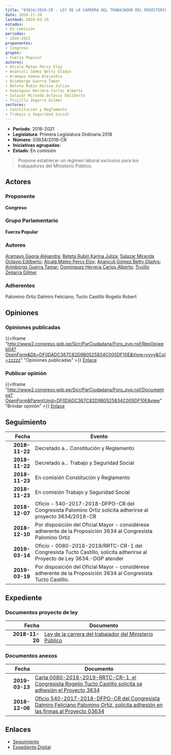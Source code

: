 ```yaml
---
title: "03634/2018-CR - LEY DE LA CARRERA DEL TRABAJADOR DEL MINISTERIO PÚBLICO"
date: 2018-11-20
lastmod: 2019-03-19
estados:
- En comisión
periodos:
- 2016-2021
proponentes:
- Congreso
grupos:
- Fuerza Popular
autores:
- Alcalá Mateo Percy Eloy
- Ananculi Gómez Betty Gladys
- Aramayo Gaona Alejandra
- Arimborgo Guerra Tamar
- Beteta Rubín Karina Juliza
- Domínguez Herrera Carlos Alberto
- Salazar Miranda Octavio Edilberto
- Trujillo Zegarra Gilmer
sectores:
- Constitución y Reglamento
- Trabajo y Seguridad Social
---
```

- **Periodo**: 2016-2021
- **Legislatura**: Primera Legislatura Ordinaria 2018
- **Número**: 03634/2018-CR
- **Iniciativas agrupadas**: 
- **Estado**: En comisión

> Propone establecer un régimen laboral exclusivo para los trabajadores del MInisterio Público.


## Actores

### Proponente

**Congreso**

### Grupo Parlamentario

**Fuerza Popular**

### Autores

[Aramayo Gaona Alejandra](mailto:mailto:maramayo@congreso.gob.pe); [Beteta Rubín Karina Juliza](mailto:mailto:kbeteta@congreso.gob.pe); [Salazar Miranda Octavio Edilberto](mailto:mailto:osalazar@congreso.gob.pe); [Alcalá Mateo Percy Eloy](mailto:mailto:palcala@congreso.gob.pe); [Ananculi Gómez Betty Gladys](mailto:mailto:bananculi@congreso.gob.pe); [Arimborgo Guerra Tamar](mailto:mailto:tarimborgo@congreso.gob.pe); [Domínguez Herrera Carlos Alberto](mailto:mailto:cdominguez@congreso.gob.pe); [Trujillo Zegarra Gilmer](mailto:mailto:gtrujilloz@congreso.gob.pe)

### Adherentes

Palomino Ortiz Dalmiro Feliciano; Tucto Castillo Rogelio Robert

## Opiniones

### Opiniones publicadas

{{<iframe "http://www2.congreso.gob.pe/Sicr/ParCiudadana/Foro_pvp.nsf/RepOpiweb04?OpenForm&Db=DF0DADC367C82D9B0525834C005DF10E&View=yyyy&Col=zzzzz" "Opiniones publicadas" >}}
[Enlace](http://www2.congreso.gob.pe/Sicr/ParCiudadana/Foro_pvp.nsf/RepOpiweb04?OpenForm&Db=DF0DADC367C82D9B0525834C005DF10E&View=yyyy&Col=zzzzz)

### Publicar opinión

{{<iframe "http://www2.congreso.gob.pe/Sicr/ParCiudadana/Foro_pvp.nsf/Documentos?OpenForm&ParentUnid=DF0DADC367C82D9B0525834C005DF10E&view" "Brindar opinión" >}}
[Enlace](http://www2.congreso.gob.pe/Sicr/ParCiudadana/Foro_pvp.nsf/Documentos?OpenForm&ParentUnid=DF0DADC367C82D9B0525834C005DF10E&view)


## Seguimiento

| Fecha | Evento |
|------:|--------|
| **2018-11-22** | Decretado a... Constitución y Reglamento |
| **2018-11-22** | Decretado a... Trabajo y Seguridad Social |
| **2018-11-23** | En comisión Constitución y Reglamento |
| **2018-11-23** | En comisión Trabajo y Seguridad Social |
| **2018-12-07** | Oficio - 540-2017-2018-DFPO-CR del Congresista Palomino Ortiz solicita adherirse al proyecto 3634/2018-CR |
| **2018-12-10** | Por disposición del Oficial Mayor - considérese adherente de la Proposición 3634 al Congresista Palomino Ortiz |
| **2019-03-14** | Oficio - 0080-2018-2019/RRTC-CR-1 del Congresista Tucto Castillo, solicita adherirse al Proyecto de Ley 3634.-DGP atender |
| **2019-03-19** | Por disposición del Oficial Mayor - considérese adherente de la Proposición 3634 al Congresista Tucto Castillo. |

## Expediente

### Documentos proyecto de ley

| Fecha | Documento |
|------:|-----------|
| **2018-11-20** | [Ley de la carrera del trabajador del Ministerio Público](http://www.leyes.congreso.gob.pe/Documentos/2016_2021/Proyectos_de_Ley_y_de_Resoluciones_Legislativas/PL0363420181120.pdf) |

### Documentos anexos

| Fecha | Documento |
|------:|-----------|
| **2019-03-13** | [Carta 0080-2018-2019-RRTC-CR-1, el Congresista Rogelio Tucto Castillo solicita se adhesión el Proyecto 3634](http://www.leyes.congreso.gob.pe/Documentos/2016_2021/Oficios/Congresistas/CARTA-0080-2018-2019-RRTC-CR-1.pdf) |
| **2018-12-06** | [Oficio 540-2017-2018-DFPO-CR del Congresista Dalmiro Feliciano Palomino Ortiz, solicita adhesión en las firmas al Proyecto 03634](http://www.leyes.congreso.gob.pe/Documentos/2016_2021/Oficios/Congresistas/OFICIO-540-2017-2018-DFPO-CR.pdf) |

## Enlaces

- [Seguimiento](http://www2.congreso.gob.pe/Sicr/TraDocEstProc/CLProLey2016.nsf/f7fff46988ca05b1052578e100829cc7/efda49c6e185d14e0525834b007e904a?OpenDocument)
- [Expediente Digital](http://www2.congreso.gob.pe/Sicr/TraDocEstProc/Expvirt_2011.nsf/visbusqptramdoc1621/03634?opendocument)

